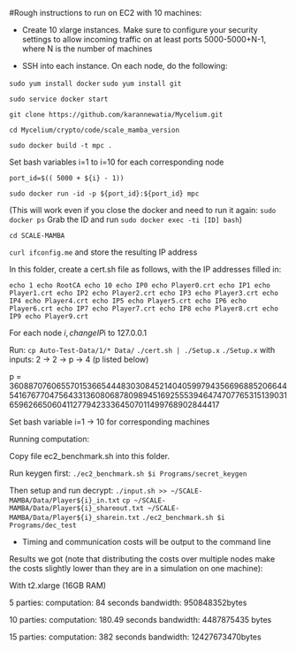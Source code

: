 #Rough instructions to run on EC2 with 10 machines:

- Create 10 xlarge instances. Make sure to configure your security settings to allow incoming traffic on at least ports 5000-5000+N-1, where N is the number of machines

- SSH into each instance. On each node, do the following:

`sudo yum install docker`
`sudo yum install git`

`sudo service docker start`

`git clone https://github.com/karannewatia/Mycelium.git`

`cd Mycelium/crypto/code/scale_mamba_version`

`sudo docker build -t mpc . `

Set bash variables i=1 to i=10 for each corresponding node

`port_id=$(( 5000 + ${i} - 1))`

`sudo docker run -id -p ${port_id}:${port_id} mpc `

(This will work even if you close the docker and need  to run it again:
`sudo docker ps`
Grab the ID and run `sudo docker exec -ti [ID] bash`)

`cd SCALE-MAMBA`

`curl ifconfig.me` and store the resulting IP address

In this folder, create a cert.sh file as follows, with the IP addresses filled in:

`echo 1
echo RootCA
echo 10
echo IP0
echo Player0.crt
echo IP1
echo Player1.crt
echo IP2
echo Player2.crt
echo IP3
echo Player3.crt
echo IP4
echo Player4.crt
echo IP5
echo Player5.crt
echo IP6
echo Player6.crt
echo IP7
echo Player7.crt
echo IP8
echo Player8.crt
echo IP9
echo Player9.crt`

For each node $i, change IP$i to 127.0.0.1

Run:
`cp Auto-Test-Data/1/* Data/`
`./cert.sh | ./Setup.x`
`./Setup.x` with inputs: 2 -> 2 -> p -> 4 (p listed below)

p = 3608870760655701536654448303084521404059979435669688520664454167677047564331360806878098945169255539464747077653151390316596266506041127794233364507011499768902844417

Set bash variable i=1 -> 10 for corresponding machines

Running computation:

Copy file ec2_benchmark.sh into this folder.

Run keygen first:
`./ec2_benchmark.sh $i Programs/secret_keygen`

Then setup and run decrypt:
`./input.sh >> ~/SCALE-MAMBA/Data/Player${i}_in.txt`
`cp ~/SCALE-MAMBA/Data/Player${i}_shareout.txt ~/SCALE-MAMBA/Data/Player${i}_sharein.txt`
`./ec2_benchmark.sh $i Programs/dec_test `


- Timing and communication costs will be output to the command line


Results we got (note that distributing the costs over multiple nodes make the costs slightly lower than they are in a simulation on one machine):

With t2.xlarge (16GB RAM)

5 parties:
computation:  84 seconds
bandwidth:  950848352bytes

10 parties:
computation: 180.49 seconds
bandwidth:  4487875435 bytes

15 parties:
computation:  382 seconds
bandwidth:   12427673470bytes


